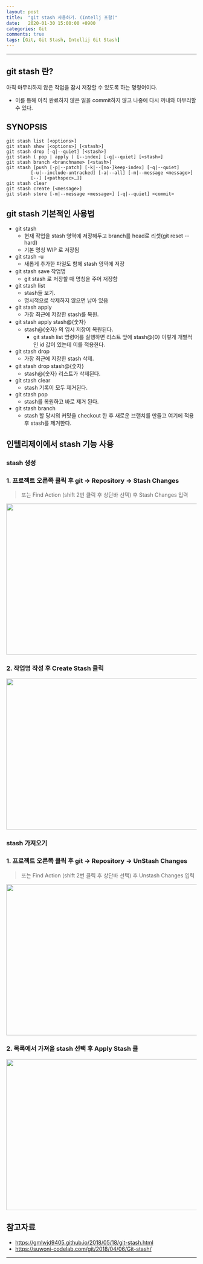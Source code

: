 ```yaml
---
layout: post
title:  "git stash 사용하기. (Intellj 포함)"
date:   2020-01-30 15:00:00 +0900
categories: Git
comments: true
tags: [Git, Git Stash, Intellij Git Stash]
---
```


---

## git stash 란?
아직 마무리하지 않은 작업을 잠시 저장할 수 있도록 하는 명령어이다. 
 - 이를 통해 아직 완료하지 않은 일을 commit하지 않고 나중에 다시 꺼내와 마무리할 수 있다.

## SYNOPSIS
~~~
git stash list [<options>]
git stash show [<options>] [<stash>]
git stash drop [-q|--quiet] [<stash>]
git stash ( pop | apply ) [--index] [-q|--quiet] [<stash>]
git stash branch <branchname> [<stash>]
git stash [push [-p|--patch] [-k|--[no-]keep-index] [-q|--quiet]
	     [-u|--include-untracked] [-a|--all] [-m|--message <message>]
	     [--] [<pathspec>…​]]
git stash clear
git stash create [<message>]
git stash store [-m|--message <message>] [-q|--quiet] <commit>
~~~

## git stash 기본적인 사용법
 - git stash
    - 현재 작업을 stash 영역에 저장해두고 branch를 head로 리셋(git reset --hard)
    - 기본 명칭 WIP 로 저장됨
 - git stash -u
    - 새롭게 추가한 파일도 함께 stash 영역에 저장
 - git stash save 작업명
    - git stash 로 저장할 때 명칭을 주어 저장함
 - git stash list
    - stash들 보기.
    - 명시적으로 삭제하지 않으면 남아 있음
 - git stash apply
    - 가장 최근에 저장한 stash를 복원.
 - git stash apply stash@{숫자}
    - stash@{숫자} 의 임시 저장이 복원된다.
        - git stash list 명령어를 실행하면 리스트 앞에 stash@{0} 이렇게 개별적인 id 값이 있는데 이를 적용한다.
 - git stash drop
    - 가장 최근에 저장한 stash 삭제.
 - git stash drop stash@{숫자}
    - stash@{숫자} 리스트가 삭제된다.
 - git stash clear
    - stash 기록이 모두 제거된다.
 - git stash pop
    - stash를 복원하고 바로 제거 된다.
 - git stash branch
    - stash 할 당시의 커밋을 checkout 한 후 새로운 브랜치를 만들고 여기에 적용 후 stash를 제거한다.
    
## 인텔리제이에서 stash 기능 사용

### stash 생성
###  1. 프로젝트 오른쪽 클릭 후 git -> Repository -> Stash Changes 
 > 또는 Find Action (shift 2번 클릭 후 상단바 선택) 후 Stash Changes 입력

 <img src="{{ site.baseurl }}/public/post/gitimg/git-stash1.png" width="800px" height="400px"/>
 
### 2. 작업명 작성 후 Create Stash 클릭

<img src="{{ site.baseurl }}/public/post/gitimg/git-stash2.png" width="800px" height="400px"/>

### stash 가져오기 
###  1. 프로젝트 오른쪽 클릭 후 git -> Repository -> UnStash Changes 
 > 또는 Find Action (shift 2번 클릭 후 상단바 선택) 후 Unstash Changes 입력

<img src="{{ site.baseurl }}/public/post/gitimg/git-stash3.png" width="800px" height="400px"/>

### 2. 목록에서 가져올 stash 선택 후 Apply Stash 클

<img src="{{ site.baseurl }}/public/post/gitimg/git-stash4.png" width="800px" height="400px"/>

## 참고자료
 - https://gmlwjd9405.github.io/2018/05/18/git-stash.html
 - https://suwoni-codelab.com/git/2018/04/06/Git-stash/


[jekyll-docs]: https://jekyllrb.com/docs/home
[jekyll-gh]:   https://github.com/jekyll/jekyll
[jekyll-talk]: https://talk.jekyllrb.com/
---
